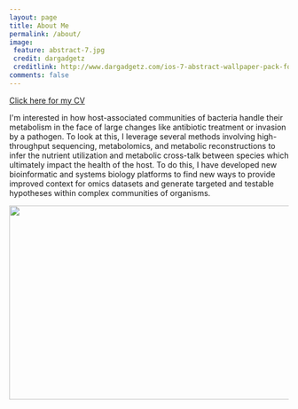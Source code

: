 ```yaml
---
layout: page
title: About Me
permalink: /about/
image:
 feature: abstract-7.jpg
 credit: dargadgetz
 creditlink: http://www.dargadgetz.com/ios-7-abstract-wallpaper-pack-for-iphone-5-and-ipod-touch-retina/
comments: false
---
```


<a href="http://mjenior.github.io/cv/" class="btn btn-success">Click here for my CV</a>

I'm interested in how host-associated communities of bacteria handle their metabolism in the face of large changes like antibiotic treatment or invasion by a pathogen. To look at this, I leverage several methods involving high-throughput sequencing, metabolomics, and metabolic reconstructions to infer the nutrient utilization and metabolic cross-talk between species which ultimately impact the health of the host. To do this, I have developed new bioinformatic and systems biology platforms to find new ways to provide improved context for omics datasets and generate targeted and testable hypotheses within complex communities of organisms.


<div style="text-align:center"><img src ="http://mjenior.github.io/images/meplot.jpg" width="550" height="350" /></div>

